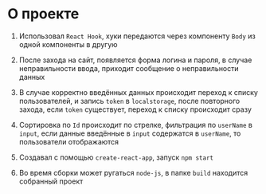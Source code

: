 # О проекте

1) Использовал `React Hook`, хуки передаются через компоненту `Body` из одной компоненты в другую

2) После захода на сайт, появляется форма логина и пароля, в случае неправильности ввода, приходит сообщение о неправильности данных

3) В случае корректно введённых данных происходит переход к списку пользователей, и запись `token` в `localstorage`, после повторного захода, если `token` существует, переход к списку происходит сразу

4) Сортировка по `Id` происходит по стрелке, фильтрация по `userName` в `input`, если данные введённые в `input` содержатся в `userName`, то пользователи отображаются

5) Создавал с помощью `create-react-app`, запуск  `npm start`

6) Во время сборки может ругаться `node-js`, в папке `build` находится собранный проект
